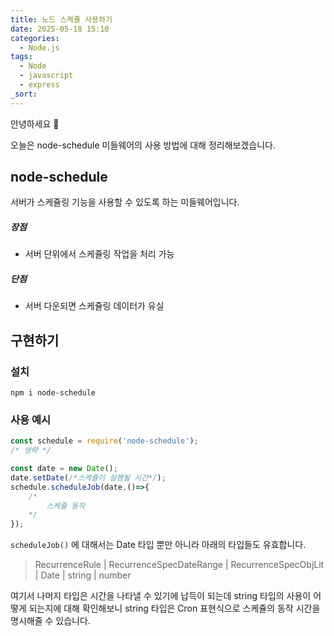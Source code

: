 ```yaml
---
title: 노드 스케쥴 사용하기
date: 2025-05-18 15:10
categories:
  - Node.js
tags:
  - Node
  - javascript
  - express
_sort:
---
```

안녕하세요 🐸  

오늘은 node-schedule 미들웨어의 사용 방법에 대해 정리해보겠습니다.  

## node-schedule
서버가 스케쥴링 기능을 사용할 수 있도록 하는 미들웨어입니다.  
##### 장점
- 서버 단위에서 스케쥴링 작업을 처리 가능
##### 단점
- 서버 다운되면 스케쥴링 데이터가 유실

## 구현하기
### 설치
```
npm i node-schedule
```

### 사용 예시
```javascript
const schedule = require('node-schedule');
/* 생략 */

const date = new Date();
date.setDate(/*스케쥴이 실행될 시간*/);
schedule.scheduleJob(date,()=>{
	/*
		스케쥴 동작
	*/
});
```

`scheduleJob()` 에 대해서는 Date 타입 뿐만 아니라 아래의 타입들도 유효합니다.  

> RecurrenceRule | RecurrenceSpecDateRange | RecurrenceSpecObjLit | Date | string | number

여기서 나머지 타입은 시간을 나타낼 수 있기에 납득이 되는데 string 타입의 사용이 어떻게 되는지에 대해 확인해보니 string 타입은 Cron 표현식으로 스케쥴의 동작 시간을 명시해줄 수 있습니다.